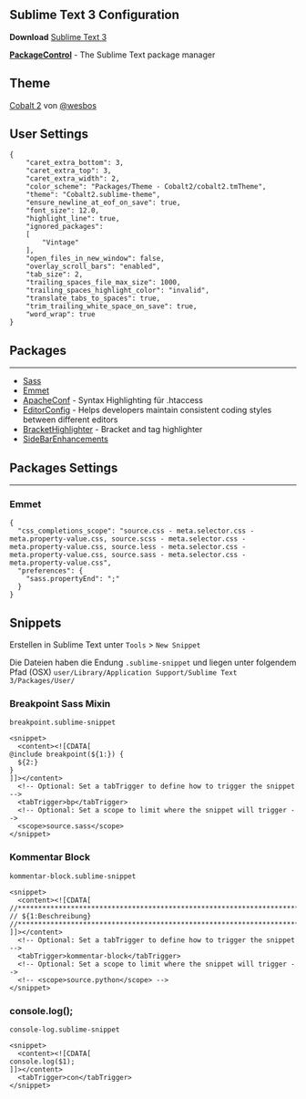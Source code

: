 Sublime Text 3 Configuration
---

**Download**
[Sublime Text 3](http://www.sublimetext.com/3)

**[PackageControl](https://packagecontrol.io/)** - The Sublime Text package manager



## Theme

[Cobalt 2](https://github.com/wesbos/cobalt2) von [@wesbos](https://github.com/wesbos)


## User Settings

```
{
    "caret_extra_bottom": 3,
    "caret_extra_top": 3,
    "caret_extra_width": 2,
    "color_scheme": "Packages/Theme - Cobalt2/cobalt2.tmTheme",
    "theme": "Cobalt2.sublime-theme",
    "ensure_newline_at_eof_on_save": true,
    "font_size": 12.0,
    "highlight_line": true,
    "ignored_packages":
    [
        "Vintage"
    ],
    "open_files_in_new_window": false,
    "overlay_scroll_bars": "enabled",
    "tab_size": 2,
    "trailing_spaces_file_max_size": 1000,
    "trailing_spaces_highlight_color": "invalid",
    "translate_tabs_to_spaces": true,
    "trim_trailing_white_space_on_save": true,
    "word_wrap": true
}
```



## Packages
---

* [Sass](https://packagecontrol.io/packages/Sass)
* [Emmet](https://packagecontrol.io/packages/Emmet)
* [Apache​Conf](https://packagecontrol.io/packages/ApacheConf.tmLanguage) - Syntax Highlighting für .htaccess
* [Editor​Config](https://packagecontrol.io/packages/EditorConfig) - Helps developers maintain consistent coding styles between different editors
* [BracketHighlighter](https://packagecontrol.io/packages/BracketHighlighter) - Bracket and tag highlighter
* [Side​Bar​Enhancements](https://packagecontrol.io/packages/SideBarEnhancements)



## Packages Settings
---


### Emmet


```
{
  "css_completions_scope": "source.css - meta.selector.css - meta.property-value.css, source.scss - meta.selector.css - meta.property-value.css, source.less - meta.selector.css - meta.property-value.css, source.sass - meta.selector.css - meta.property-value.css",
  "preferences": {
    "sass.propertyEnd": ";"
  }
}
```


## Snippets
Erstellen in Sublime Text unter `Tools` > `New Snippet`

Die Dateien haben die Endung `.sublime-snippet` und liegen unter folgendem Pfad (OSX)
`user/Library/Application Support/Sublime Text 3/Packages/User/`


### Breakpoint Sass Mixin 
`breakpoint.sublime-snippet`

```
<snippet>
  <content><![CDATA[
@include breakpoint(${1:}) {
  ${2:}
}
]]></content>
  <!-- Optional: Set a tabTrigger to define how to trigger the snippet -->
  <tabTrigger>bp</tabTrigger>
  <!-- Optional: Set a scope to limit where the snippet will trigger -->
  <scope>source.sass</scope>
</snippet>
```

### Kommentar Block
`kommentar-block.sublime-snippet`

```
<snippet>
  <content><![CDATA[
//*******************************************************************************
// ${1:Beschreibung}
//*******************************************************************************
]]></content>
  <!-- Optional: Set a tabTrigger to define how to trigger the snippet -->
  <tabTrigger>kommentar-block</tabTrigger>
  <!-- Optional: Set a scope to limit where the snippet will trigger -->
  <!-- <scope>source.python</scope> -->
</snippet>
```

### console.log();
`console-log.sublime-snippet`

```
<snippet>
  <content><![CDATA[
console.log($1);
]]></content>
  <tabTrigger>con</tabTrigger>
</snippet>
```


